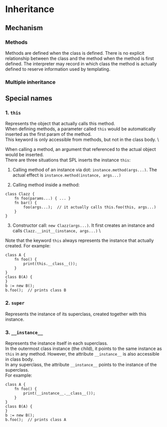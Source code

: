 # Inheritance

## Mechanism

### Methods
Methods are defined when the class is defined. There is no explicit relationship between the class and the method
when the method is first defined. The interpreter may record in which class the method is actually defined to
reserve information used by templating.

### Multiple inheritance

## Special names

### 1. `this`
Represents the object that actually calls this method. \
When defining methods, a parameter called `this` would be automatically inserted as the first param of the method. \
This keyword is only accessible from methods, but not in the class body. \

When calling a method, an argument that referenced to the actual object would be inserted. \
There are three situations that SPL inserts the instance `this`:
1. Calling method of an instance via dot: `instance.method(args...)`. 
   The actual effect is `instance.method(instance, args...)`
   
2. Calling method inside a method: 
```
class Clazz {
    fn foo(params...) { ... }
    fn bar() {
        foo(args...);  // it actually calls this.foo(this, args...)
    }
}
```

3. Constructor call: `new Clazz(args...)`. It first creates an instance and calls `Clazz.__init__(instance, args...)` \

Note that the keyword `this` always represents the instance that actually created. For example:
```
class A {
    fn foo() {
        print(this.__class__());
    }
}
class B(A) {
}
b := new B();
b.foo();  // prints class B
```

### 2. `super`
Represents the instance of its superclass, created together with this instance.

### 3. `__instance__`
Represents the instance itself in each superclass. \
In the outermost class instance (the child), it points to the same instance as `this` in any method. However, the 
attribute `__instance__` is also accessible in class body. \
In any superclass, the attribute `__instance__` points to the instance of the superclass. \
For example:
```
class A {
    fn foo() {
        print(__instance__.__class__());
    }
}
class B(A) {
}
b := new B();
b.foo();  // prints class A
```
